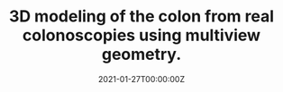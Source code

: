 ---
title: 3D modeling of the colon from real colonoscopies using multiview geometry.
summary: An efficient and accurate COLMAP-based software to compute the 3D trajectory and camera position from colonoscopy videos. See the report (spa) for additional details.
tags:
  - Computer Vision
date: '2021-01-27T00:00:00Z'

# Optional external URL for project (replaces project detail page).
external_link: ''

image:
  caption: 
  focal_point: Smart

links:
  - icon: github
    icon_pack: fab
    name: Follow
    url: https://github.com/dsubias/
url_code: 'https://github.com/UZ-SLAMLab/colmap_for_colonoscopy'
url_pdf: 'https://zaguan.unizar.es/record/106905/files/TAZ-TFG-2021-2094.pdf'
url_slides: ''
url_video: ''

# Slides (optional).
#   Associate this project with Markdown slides.
#   Simply enter your slide deck's filename without extension.
#   E.g. `slides = "example-slides"` references `content/slides/example-slides.md`.
#   Otherwise, set `slides = ""`.
slides: ''
---